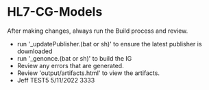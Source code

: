 # HL7-CG-Models

After making changes, always run the Build process and review.

- run '\_updatePublisher.(bat or sh)' to ensure the latest publisher is downloaded
- run '\_genonce.(bat or sh)' to build the IG
- Review any errors that are generated.
- Review 'output/artifacts.html' to view the artifacts.
- Jeff TEST5 5/11/2022 3333
